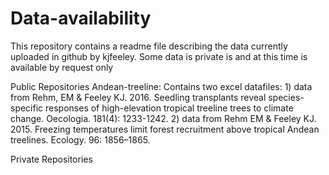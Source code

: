 # Data-availability
This repository contains a readme file describing the data currently uploaded in github by kjfeeley.  Some data is private is and at this time is available by request only

Public Repositories
Andean-treeline: 
  Contains two excel datafiles: 
    1) data from Rehm, EM & Feeley KJ. 2016. Seedling transplants reveal species-specific responses of high-elevation tropical treeline trees to climate change. Oecologia. 181(4): 1233-1242.
    2) data from Rehm EM & Feeley KJ. 2015. Freezing temperatures limit forest recruitment above tropical Andean treelines. Ecology. 96: 1856–1865.

Private Repositories

